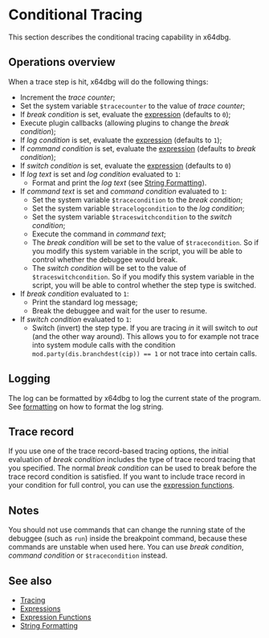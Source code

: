 # Conditional Tracing

This section describes the conditional tracing capability in x64dbg.

## Operations overview

When a trace step is hit, x64dbg will do the following things:

- Increment the *trace counter*;
- Set the system variable `$tracecounter` to the value of *trace counter*;
- If *break condition* is set, evaluate the [expression](Expressions.rst) (defaults to `0`);
- Execute plugin callbacks (allowing plugins to change the *break condition*);
- If *log condition* is set, evaluate the [expression](Expressions.rst) (defaults to `1`);
- If *command condition* is set, evaluate the [expression](Expressions.rst) (defaults to *break condition*);
- If *switch condition* is set, evaluate the [expression](./Expressions.rst) (defaults to `0`)
- If *log text* is set and *log condition* evaluated to `1`:
  - Format and print the *log text* (see [String Formatting](Formatting.rst)).
- If *command text* is set and *command condition* evaluated to `1`:
  - Set the system variable `$tracecondition` to the *break condition*;
  - Set the system variable `$tracelogcondition` to the *log condition*;
  - Set the system variable `$traceswitchcondition` to the *switch condition*;
  - Execute the command in *command text*;
  - The *break condition* will be set to the value of `$tracecondition`. So if you modify this system variable in the script, you will be able to control whether the debuggee would break.
  - The *switch condition* will be set to the value of `$traceswitchcondition`. So if you modify this system variable in the script, you will be able to control whether the step type is switched.
- If *break condition* evaluated to `1`:
  - Print the standard log message; 
  - Break the debuggee and wait for the user to resume.
- If *switch condition* evaluated to `1`:
  - Switch (invert) the step type. If you are tracing *in* it will switch to *out* (and the other way around). This allows you to for example not trace into system module calls with the condition `mod.party(dis.branchdest(cip)) == 1` or not trace into certain calls.

## Logging

The log can be formatted by x64dbg to log the current state of the program. See [formatting](./Formatting.rst) on how to format the log string.

## Trace record

If you use one of the trace record-based tracing options, the initial evaluation of *break condition* includes the type of trace record tracing that you specified. The normal *break condition* can be used to break before the trace record condition is satisfied. If you want to include trace record in your condition for full control, you can use the [expression functions](./Expression-functions.md).

## Notes

You should not use commands that can change the running state of the debuggee (such as `run`) inside the breakpoint command, because these commands are unstable when used here. You can use *break condition*, *command condition* or `$tracecondition` instead.

## See also

- [Tracing](../commands/tracing/index.rst)
- [Expressions](Expressions.rst)
- [Expression Functions](Expression-functions.md)
- [String Formatting](Formatting.rst)